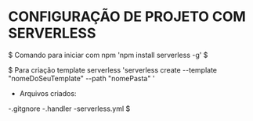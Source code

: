 # CONFIGURAÇÃO DE PROJETO COM SERVERLESS
$ Comando para iniciar com npm 'npm install serverless -g' $

$ Para criação template serverless 'serverless  create --template "nomeDoSeuTemplate" --path "nomePasta" '
  - Arquivos criados:
  
  -.gitgnore
   -.handler
   -serverless.yml
$
